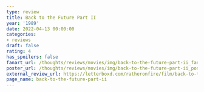 ```yaml
---
type: review
title: Back to the Future Part II
year: '1989'
date: 2022-04-13 00:00:00
categories:
- reviews
draft: false
rating: 4
has_spoilers: false
fanart_url: /thoughts/reviews/movies/img/back-to-the-future-part-ii_fanart.png
poster_url: /thoughts/reviews/movies/img/back-to-the-future-part-ii_poster.png
external_review_url: https://letterboxd.com/ratheronfire/film/back-to-the-future-part-ii/
page_name: back-to-the-future-part-ii
---
```


